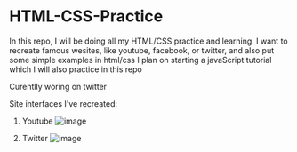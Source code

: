 # HTML-CSS-Practice

In this repo, I will be doing all my HTML/CSS practice and learning. I want to recreate famous wesites, like youtube, facebook, or twitter, and also put some simple examples in html/css
I plan on starting a javaScript tutorial which I will also practice in this repo

Curentlly woring on twitter

Site interfaces I've recreated:
1. Youtube
![image](https://github.com/Jovan11111/HTML-CSS-Practice/assets/75695070/2771e24a-484b-4ae1-a6db-5d628082eeea)

2. Twitter
![image](https://github.com/Jovan11111/HTML-CSS-Practice/assets/75695070/cd2c13b8-7f7b-4e10-9331-c6b8bda129da)

